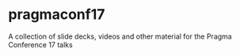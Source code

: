 # pragmaconf17
A collection of slide decks, videos and other material for the Pragma Conference 17 talks
